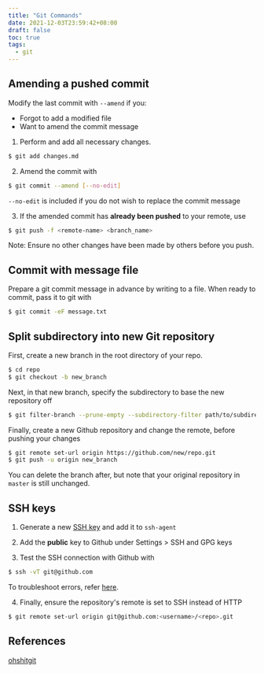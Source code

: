 ```yaml
---
title: "Git Commands"
date: 2021-12-03T23:59:42+08:00
draft: false
toc: true
tags:
  - git
---
```


## Amending a pushed commit
Modify the last commit with `--amend` if you:
- Forgot to add a modified file
- Want to amend the commit message

1. Perform and add all necessary changes.
```bash
$ git add changes.md
```

2. Amend the commit with
```bash
$ git commit --amend [--no-edit]
```
`--no-edit` is included if you do not wish to replace the commit message

3. If the amended commit has **already been pushed** to your remote, use
```bash
$ git push -f <remote-name> <branch_name>
```
Note: Ensure no other changes have been made by others before you push.

## Commit with message file
Prepare a git commit message in advance by writing to a file. When ready to
commit, pass it to git with
```bash
$ git commit -eF message.txt
```

## Split subdirectory into new Git repository
First, create a new branch in the root directory of your repo.

```bash
$ cd repo
$ git checkout -b new_branch
```

Next, in that new branch, specify the subdirectory to base the new repository
off

```bash
$ git filter-branch --prune-empty --subdirectory-filter path/to/subdirectory new_branch
```

Finally, create a new Github repository and change the remote, before pushing your changes

```bash
$ git remote set-url origin https://github.com/new/repo.git
$ git push -u origin new_branch
```

You can delete the branch after, but note that your original repository in
`master` is still unchanged.

## SSH keys
1. Generate a new [SSH key](/notes/ssh-cheatsheet) and add it to `ssh-agent`

2. Add the **public** key to Github under Settings > SSH and GPG keys

3. Test the SSH connection with Github with
```bash
$ ssh -vT git@github.com
```
To troubleshoot errors, refer [here](https://docs.github.com/en/authentication/troubleshooting-ssh/error-permission-denied-publickey).

4. Finally, ensure the repository's remote is set to SSH instead of HTTP
```bash
$ git remote set-url origin git@github.com:<username>/<repo>.git
```

## References
[ohshitgit](https://ohshitgit.com)
